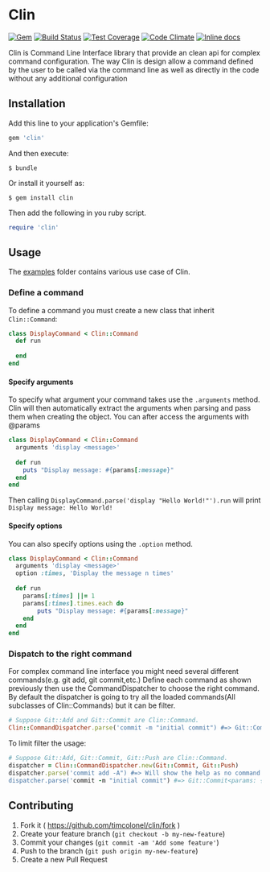 # Clin
[![Gem](https://img.shields.io/gem/v/clin.svg?style=flat-square)](http://rubygems.org/gems/clin)
[![Build Status](https://travis-ci.org/timcolonel/clin.svg?branch=master&style=flat-square)](https://travis-ci.org/timcolonel/clin)
[![Test Coverage](https://codeclimate.com/github/timcolonel/clin/badges/coverage.svg?style=flat-square)](https://codeclimate.com/github/timcolonel/clin/coverage)
[![Code Climate](https://codeclimate.com/github/timcolonel/clin/badges/gpa.svg?style=flat-square)](https://codeclimate.com/github/timcolonel/clin)
[![Inline docs](http://inch-ci.org/github/timcolonel/clin.svg?branch=master&style=flat-square)](http://inch-ci.org/github/timcolonel/clin)

Clin is Command Line Interface library that provide an clean api for complex command configuration.
The way Clin is design allow a command defined by the user to be called via the command line as well as directly in the code without any additional configuration
## Installation

Add this line to your application's Gemfile:

```ruby
gem 'clin'
```

And then execute:

    $ bundle

Or install it yourself as:

    $ gem install clin

Then add the following in you ruby script.
```ruby
require 'clin'
```
## Usage

The [examples](examples/) folder contains various use case of Clin.

### Define a command
To define a command you must create a new class that inherit `Clin::Command`:

```ruby
class DisplayCommand < Clin::Command
  def run
     
  end
end
```

#### Specify arguments
To specify what argument your command takes use the `.arguments` method.
Clin will then automatically extract the arguments when parsing and pass them when creating the object.
You can after access the arguments with @params
```ruby
class DisplayCommand < Clin::Command
  arguments 'display <message>'
  
  def run
    puts "Display message: #{params[:message}"
  end
end
```

Then calling `DisplayCommand.parse('display "Hello World!"').run` will print `Display message: Hello World!`

#### Specify options
You can also specify options using the `.option` method.
```ruby
class DisplayCommand < Clin::Command
  arguments 'display <message>'
  option :times, 'Display the message n times'
  
  def run
    params[:times] ||= 1
    params[:times].times.each do 
        puts "Display message: #{params[:message}"
    end
  end
end
```

### Dispatch to the right command
For complex command line interface you might need several different commands(e.g. git add, git commit,etc.)
Define each command as shown previously then use the CommandDispatcher to choose the right command.
By default the dispatcher is going to try all the loaded commands(All subclasses of Clin::Commands)
but it can be filter.
```ruby
# Suppose Git::Add and Git::Commit are Clin::Command.
Clin::CommandDispatcher.parse('commit -m "initial commit") #=> Git::Commit<params: {message: "initial commit"}>
```

To limit filter the usage:
```ruby
# Suppose Git::Add, Git::Commit, Git::Push are Clin::Command.
dispatcher = Clin::CommandDispatcher.new(Git::Commit, Git::Push)
dispatcher.parse('commit add -A") #=> Will show the help as no command match.
dispatcher.parse('commit -m "initial commit") #=> Git::Commit<params: {message: "initial commit"}>
```
## Contributing

1. Fork it ( https://github.com/timcolonel/clin/fork )
2. Create your feature branch (`git checkout -b my-new-feature`)
3. Commit your changes (`git commit -am 'Add some feature'`)
4. Push to the branch (`git push origin my-new-feature`)
5. Create a new Pull Request
